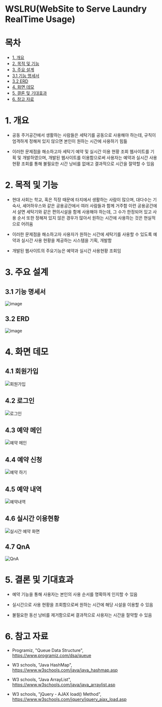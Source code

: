 WSLRU(WebSite to Serve Laundry RealTime Usage)
==========================
# 목차

- [1. 개요](#1-개요)
- [2. 목적 및 기능](#2-목적-및-기능)
- [3. 주요 설계](#3-주요-설계)
- [3.1 기능 명세서](#31-기능-명세서)
- [3.2 ERD](#32-erd)
- [4. 화면 데모](#4-화면-데모)
- [5. 결론 및 기대효과](#5-결론-및-기대효과)
- [6. 참고 자료](#6-참고-자료)
#

# 1. 개요
+ 공동 주거공간에서 생활하는 사람들은 세탁기를 공동으로 사용해야 하는데, 규칙이 엄격하게 정해져 있지 않으면 본인이 원하는 시간에 사용하기 힘듦

+ 이러한 문제점을 해소하고자 세탁기 예약 및 실시간 이용 현황 조회 웹사이트를 기획 및 개발하였으며, 개발된 웹사이트를 이용함으로써 사용자는 예약과 실시간 사용 현황 조회를 통해 불필요한 시간 낭비를 없애고 결과적으로 시간을 절약할 수 있음

# 2. 목적 및 기능
+ 현대 사회는 학교, 혹은 직장 때문에 타지에서 생활하는 사람이 많으며, 대다수는 기숙사, 셰어하우스와 같은 공용공간에서 여러 사람들과 함께 거주함
이런 공용공간에서 살면 세탁기와 같은 편의시설을 함께 사용해야 하는데, 그 수가 한정되어 있고 사용 순서 또한 정해져 있지 않은 경우가 많아서 원하는 시간에 사용하는 것은 현실적으로 어려움

+ 이러한 문제점을 해소하고자 사용자가 원하는 시간에 세탁기를 사용할 수 있도록 예약과 실시간 사용 현황을 제공하는 시스템을 기획, 개발함

+ 개발된 웹사이트의 주요기능은 예약과 실시간 사용현황 조회임

# 3. 주요 설계
## 3.1 기능 명세서
![image](https://user-images.githubusercontent.com/111573823/211275477-a318f332-57d4-44bd-8ab8-fb38a7a41d52.png)

## 3.2 ERD
![image](https://user-images.githubusercontent.com/111573823/211275582-5f734af3-def7-48bd-94a3-2855531f0eb0.png)

# 4. 화면 데모
## 4.1 회원가입
![회원가입](https://user-images.githubusercontent.com/111573823/211278626-09fa51d5-7078-46e9-96f7-0b3be30f905a.PNG)
## 4.2 로그인
![로그인](https://user-images.githubusercontent.com/111573823/211278515-c2a18ecd-3e03-4f88-906b-6aaca424b709.PNG)
## 4.3 예약 메인
![예약 메인](https://user-images.githubusercontent.com/111573823/211278670-41ec7ff0-f274-4348-a4c3-5ac93ed3852f.PNG)
## 4.4 예약 신청
![예약 하기](https://user-images.githubusercontent.com/111573823/211278723-aebd392a-fed8-4a25-930b-7012ee5b37c4.PNG)
## 4.5 예약 내역
![예약내역](https://user-images.githubusercontent.com/111573823/211278820-a93004e6-d3d3-4197-ae52-66d93d9a1042.PNG)
## 4.6 실시간 이용현황
![실시간 예약 화면](https://user-images.githubusercontent.com/111573823/211278847-59e4585e-3715-4673-86f7-651e5b15b49f.PNG)
## 4.7 QnA
![QnA](https://user-images.githubusercontent.com/111573823/211283865-1b593aff-aa98-4cd3-844f-d1ad4d4c4f27.PNG)

# 5. 결론 및 기대효과
+ 예약 기능을 통해 사용자는 본인의 사용 순서를 명확하게 인지할 수 있음

+ 실시간으로 사용 현황을 조회함으로써 원하는 시간에 해당 시설을 이용할 수 있음

+ 불필요한 동선 낭비를 제거함으로써 결과적으로 사용자는 시간을 절약할 수 있음

# 6. 참고 자료
+ Programiz, "Queue Data Structure", https://www.programiz.com/dsa/queue

+ W3 schools,  "Java HashMap", https://www.w3schools.com/java/java_hashmap.asp

+ W3 schools,  "Java ArrayList", https://www.w3schools.com/java/java_arraylist.asp

+ W3 schools,  "jQuery - AJAX load() Method", https://www.w3schools.com/jquery/jquery_ajax_load.asp
